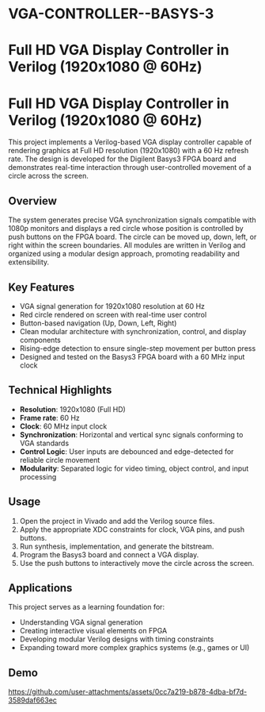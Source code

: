 # VGA-CONTROLLER--BASYS-3
# Full HD VGA Display Controller in Verilog (1920x1080 @ 60Hz)

# Full HD VGA Display Controller in Verilog (1920x1080 @ 60Hz)

This project implements a Verilog-based VGA display controller capable of rendering graphics at Full HD resolution (1920x1080) with a 60 Hz refresh rate. The design is developed for the Digilent Basys3 FPGA board and demonstrates real-time interaction through user-controlled movement of a circle across the screen.

## Overview

The system generates precise VGA synchronization signals compatible with 1080p monitors and displays a red circle whose position is controlled by push buttons on the FPGA board. The circle can be moved up, down, left, or right within the screen boundaries. All modules are written in Verilog and organized using a modular design approach, promoting readability and extensibility.

## Key Features

- VGA signal generation for 1920x1080 resolution at 60 Hz
- Red circle rendered on screen with real-time user control
- Button-based navigation (Up, Down, Left, Right)
- Clean modular architecture with synchronization, control, and display components
- Rising-edge detection to ensure single-step movement per button press
- Designed and tested on the Basys3 FPGA board with a 60 MHz input clock

## Technical Highlights

- **Resolution**: 1920x1080 (Full HD)
- **Frame rate**: 60 Hz
- **Clock**: 60 MHz input clock
- **Synchronization**: Horizontal and vertical sync signals conforming to VGA standards
- **Control Logic**: User inputs are debounced and edge-detected for reliable circle movement
- **Modularity**: Separated logic for video timing, object control, and input processing

## Usage

1. Open the project in Vivado and add the Verilog source files.
2. Apply the appropriate XDC constraints for clock, VGA pins, and push buttons.
3. Run synthesis, implementation, and generate the bitstream.
4. Program the Basys3 board and connect a VGA display.
5. Use the push buttons to interactively move the circle across the screen.

## Applications

This project serves as a learning foundation for:

- Understanding VGA signal generation
- Creating interactive visual elements on FPGA
- Developing modular Verilog designs with timing constraints
- Expanding toward more complex graphics systems (e.g., games or UI)
## Demo



https://github.com/user-attachments/assets/0cc7a219-b878-4dba-bf7d-3589daf663ec


